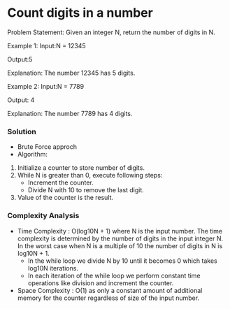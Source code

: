 # Count digits in a number

Problem Statement: Given an integer N, return the number of digits in N.

Example 1:
Input:N = 12345

Output:5

Explanation:  The number 12345 has 5 digits.

Example 2:
Input:N = 7789                
                
Output: 4

Explanation: The number 7789 has 4 digits.

### Solution 

- Brute Force approch
- Algorithm:
1) Initialize a counter to store number of digits.
2) While N is greater than 0, execute following steps:
    - Increment the counter.
    - Divide N with 10 to remove the last digit.
3) Value of the counter is the result.

### Complexity Analysis

- Time Complexity : O(log10N + 1) where N is the input number. The time complexity is determined by the number of digits in the input integer N. In the worst case when N is a multiple of 10 the number of digits in N is log10N + 1.
    - In the while loop we divide N by 10 until it becomes 0 which takes log10N iterations.
    - In each iteration of the while loop we perform constant time operations like division and increment the counter.
- Space Complexity : O(1) as only a constant amount of additional memory for the counter regardless of size of the input number.